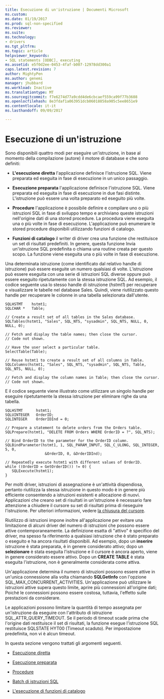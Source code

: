 ```yaml
---
title: Esecuzione di un'istruzione | Documenti Microsoft
ms.custom: 
ms.date: 01/19/2017
ms.prod: sql-non-specified
ms.reviewer: 
ms.suite: 
ms.technology:
- drivers
ms.tgt_pltfrm: 
ms.topic: article
helpviewer_keywords:
- SQL statements [ODBC], executing
ms.assetid: e5f0d2ee-0453-4faf-b007-12978dd300a1
caps.latest.revision: 7
author: MightyPen
ms.author: genemi
manager: jhubbard
ms.workload: Inactive
ms.translationtype: MT
ms.sourcegitcommit: f7e6274d77a9cdd4de6cbcaef559ca99f77b3608
ms.openlocfilehash: 8e3fdaf1a063951dcb06018858a905c5ee8651e9
ms.contentlocale: it-it
ms.lasthandoff: 09/09/2017

---
```

# <a name="executing-a-statement"></a>Esecuzione di un'istruzione
Sono disponibili quattro modi per eseguire un'istruzione, in base al momento della compilazione (autore) il motore di database e che sono definiti:  
  
-   **L'esecuzione diretta** l'applicazione definisce l'istruzione SQL. Viene preparata ed eseguita in fase di esecuzione in un unico passaggio.  
  
-   **Esecuzione preparata** l'applicazione definisce l'istruzione SQL. Viene preparata ed eseguita in fase di esecuzione in due fasi distinte. L'istruzione può essere una volta preparato ed eseguito più volte.  
  
-   **Procedure** l'applicazione è possibile definire e compilare uno o più istruzioni SQL in fase di sviluppo tempo e archiviano queste istruzioni nell'origine dati di una stored procedure. La procedura viene eseguita una o più volte in fase di esecuzione. L'applicazione può enumerare le stored procedure disponibili utilizzando funzioni di catalogo.  
  
-   **Funzioni di catalogo** il writer di driver crea una funzione che restituisce un set di risultati predefiniti. In genere, questa funzione Invia un'istruzione SQL predefinita o chiama una routine creata per questo scopo. La funzione viene eseguita una o più volte in fase di esecuzione.  
  
 Una determinata istruzione (come identificato dal relativo handle di istruzione) può essere eseguite un numero qualsiasi di volte. L'istruzione può essere eseguita con una serie di istruzioni SQL diverse oppure può essere eseguito ripetutamente con la stessa istruzione SQL. Ad esempio, il codice seguente usa lo stesso handle di istruzione (*hstmt1*) per recuperare e visualizzare le tabelle nel database Sales. Quindi, viene riutilizzato questo handle per recuperare le colonne in una tabella selezionata dall'utente.  
  
```  
SQLHSTMT    hstmt1;  
SQLCHAR *   Table;  
  
// Create a result set of all tables in the Sales database.  
SQLTables(hstmt1, "Sales", SQL_NTS, "sysadmin", SQL_NTS, NULL, 0, NULL, 0);  
  
// Fetch and display the table names; then close the cursor.  
// Code not shown.  
  
// Have the user select a particular table.  
SelectTable(Table);  
  
// Reuse hstmt1 to create a result set of all columns in Table.  
SQLColumns(hstmt1, "Sales", SQL_NTS, "sysadmin", SQL_NTS, Table, SQL_NTS, NULL, 0);  
  
// Fetch and display the column names in Table; then close the cursor.  
// Code not shown.  
```  
  
 E il codice seguente viene illustrato come utilizzare un singolo handle per eseguire ripetutamente la stessa istruzione per eliminare righe da una tabella.  
  
```  
SQLHSTMT      hstmt1;  
SQLUINTEGER   OrderID;  
SQLINTEGER    OrderIDInd = 0;  
  
// Prepare a statement to delete orders from the Orders table.  
SQLPrepare(hstmt1, "DELETE FROM Orders WHERE OrderID = ?", SQL_NTS);  
  
// Bind OrderID to the parameter for the OrderID column.  
SQLBindParameter(hstmt1, 1, SQL_PARAM_INPUT, SQL_C_ULONG, SQL_INTEGER, 5, 0,  
                  &OrderID, 0, &OrderIDInd);  
  
// Repeatedly execute hstmt1 with different values of OrderID.  
while ((OrderID = GetOrderID()) != 0) {  
   SQLExecute(hstmt1);  
}  
```  
  
 Per molti driver, istruzioni di assegnazione è un'attività dispendiosa, pertanto riutilizza la stessa istruzione in questo modo è in genere più efficiente consentendo a istruzioni esistenti e allocazione di nuovi. Applicazioni che creano set di risultati in un'istruzione è necessario fare attenzione a chiudere il cursore su set di risultati prima di rieseguire l'istruzione. Per ulteriori informazioni, vedere [la chiusura del cursore](../../../odbc/reference/develop-app/closing-the-cursor.md).  
  
 Riutilizzo di istruzioni impone inoltre all'applicazione per evitare una limitazione di alcuni driver del numero di istruzioni che possono essere attive contemporaneamente. La definizione esatta di "attivo" è specifico del driver, ma spesso fa riferimento a qualsiasi istruzione che è stato preparato o eseguito e ha ancora risultati disponibili. Ad esempio, dopo un **inserire** istruzione è stata preparata, è in genere considerato attivo; dopo un **selezionare** è stata eseguita l'istruzione e il cursore è ancora aperto, viene in genere considerato essere attivo. Dopo un **CREATE TABLE** è stata eseguita l'istruzione, non è generalmente considerata come attiva.  
  
 Un'applicazione determina il numero di istruzioni possono essere attive in un'unica connessione alla volta chiamando **SQLGetInfo** con l'opzione SQL_MAX_CONCURRENT_ACTIVITIES. Un'applicazione può utilizzare le istruzioni attive supera questo limite, aprire più connessioni all'origine dati; Poiché le connessioni possono essere costosa, tuttavia, l'effetto sulle prestazioni da considerare.  
  
 Le applicazioni possono limitare la quantità di tempo assegnata per un'istruzione da eseguire con l'attributo di istruzione SQL_ATTR_QUERY_TIMEOUT. Se il periodo di timeout scade prima che l'origine dati restituisce il set di risultati, la funzione esegue l'istruzione SQL restituisce SQLSTATE HYT00 (Timeout scaduto). Per impostazione predefinita, non vi è alcun timeout.  
  
 In questa sezione vengono trattati gli argomenti seguenti.  
  
-   [Esecuzione diretta](../../../odbc/reference/develop-app/direct-execution-odbc.md)  
  
-   [Esecuzione preparata](../../../odbc/reference/develop-app/prepared-execution-odbc.md)  
  
-   [Procedure](../../../odbc/reference/develop-app/procedures-odbc.md)  
  
-   [Batch di istruzioni SQL](../../../odbc/reference/develop-app/batches-of-sql-statements.md)  
  
-   [L'esecuzione di funzioni di catalogo](../../../odbc/reference/develop-app/executing-catalog-functions.md)

